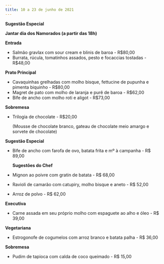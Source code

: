 ```yaml
---
title: 10 a 23 de junho de 2021
---
```

**Sugestão Especial**

**Jantar dia dos Namorados (a partir das 18h)**

**Entrada**

* Salmão gravlax com sour cream e blinis de baroa - R$80,00
* Burrata, rúcula, tomatinhos assados, pesto e focaccias tostadas - R$48,00

**Prato Principal**

* Cavaquinhas grelhadas com molho bisque, fettucine de pupunha e pimenta biquinho - R$80,00
* Magret de pato com molho de laranja e purê de baroa - R$62,00
* Bife de ancho com molho roti e aligot - R$73,00

**Sobremesa**

* Trilogia de chocolate - R$20,00

  (Mousse de chocolate branco, gateau de chocolate meio amargo e sorvete de chocolate)





 **Sugestão Especial**

* Bife de ancho com farofa de ovo, batata frita e mº à campanha - R$ 89,00

  **Sugestões do Chef**
* Mignon ao poivre com gratin de batata - R$ 68,00
* Ravioli de camarão com catupiry, molho bisque e aneto - R$ 52,00
* Arroz de polvo - R$ 62,00

**Executiva**

* Carne assada em seu próprio molho com espaguete ao alho e óleo - R$ 39,00

**Vegetariana**

* Estrogonofe de cogumelos com arroz branco e batata palha - R$ 36,00

**Sobremesa**

* Pudim de tapioca com calda de coco queimado - R$ 15,00